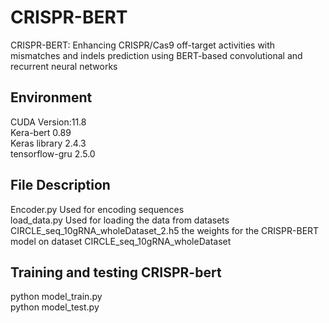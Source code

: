 # CRISPR-BERT
CRISPR-BERT: Enhancing CRISPR/Cas9 off-target activities with mismatches and indels prediction using BERT-based convolutional and recurrent neural networks
## Environment
CUDA Version:11.8<br>
Kera-bert 0.89<br>
Keras library 2.4.3<br>
tensorflow-gru 2.5.0
## File Description
Encoder.py Used for encoding sequences<br>
load_data.py Used for loading the data from datasets<br>
CIRCLE_seq_10gRNA_wholeDataset_2.h5 the weights for the CRISPR-BERT model on dataset CIRCLE_seq_10gRNA_wholeDataset<br>
## Training and testing CRISPR-bert
python model_train.py<br>
python model_test.py<br>
